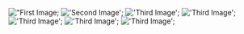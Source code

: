 !["First Image](./src/assets/ScreenShots/2.png);
!['Second Image'](./src/assets/ScreenShots/1.png);
!['Third Image'](./src/assets/ScreenShots/3.png);
!['Third Image'](./src/assets/ScreenShots/4.png);
!['Third Image'](./src/assets/ScreenShots/5.png);
!['Third Image'](./src/assets/ScreenShots/6.png);
!['Third Image'](./src/assets/ScreenShots/7.png);
